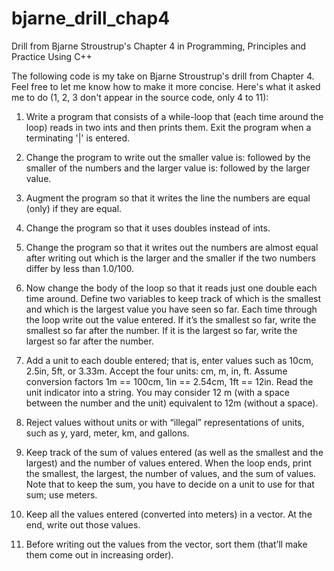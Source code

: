 # bjarne_drill_chap4
Drill from Bjarne Stroustrup's Chapter 4 in Programming, Principles and Practice Using C++

The following code is my take on Bjarne Stroustrup's drill from Chapter 4. Feel free to let me know how to make it more
concise. Here's what it asked me to do (1, 2, 3 don't appear in the source code, only 4 to 11):

1. Write	a	program	that	consists	of	a	while-loop	that	(each	time	around	the loop)	reads	in	two	ints	and	then prints them.	Exit	the	program	when a terminating	'|'	is	entered.

2.	Change	the	program	to	write	out	the	smaller	value	is:	followed	by	the smaller	of	the	numbers	and	the	larger	value	is:	followed by	the	larger value.

3.	Augment	the	program	so	that	it	writes	the	line	the	numbers	are	equal
(only)	if	they	are	equal.

4.	Change	the	program	so	that	it	uses	doubles	instead	of	ints.

5.	Change	the	program	so	that	it	writes	out	the	numbers	are	almost
equal	after	writing	out	which	is	the	larger	and	the	smaller	if	the	two
numbers	differ	by	less	than	1.0/100.

6.	Now	change	the	body	of	the	loop	so	that	it	reads	just	one	double	each
time	around.	Define	two	variables	to	keep	track	of	which	is	the	smallest
and	which	is	the	largest	value	you	have	seen	so	far.	Each	time	through	the
loop	write	out	the	value	entered.	If	it’s	the	smallest	so	far,	write	the
smallest	so	far	after	the	number.	If	it	is	the	largest	so	far,	write	the
largest	so	far	after	the	number.

7.	Add	a	unit	to	each	double	entered;	that	is,	enter	values	such	as	10cm,
2.5in,	5ft,	or	3.33m.	Accept	the	four	units:	cm,	m,	in,	ft.	Assume
conversion	factors	1m	==	100cm,	1in	==	2.54cm,	1ft	==	12in.	Read	the
unit	indicator	into	a	string.	You	may	consider	12	m	(with	a	space	between
the	number	and	the	unit)	equivalent	to	12m	(without	a	space).

8.	Reject	values	without	units	or	with	“illegal”	representations	of	units,	such
as	y,	yard,	meter,	km,	and	gallons.

9.	Keep	track	of	the	sum	of	values	entered	(as	well	as	the	smallest	and	the
largest)	and	the	number	of	values	entered.	When	the	loop	ends,	print	the
smallest,	the	largest,	the	number	of	values,	and	the	sum	of	values.	Note
that	to	keep	the	sum,	you	have	to	decide	on	a	unit	to	use	for	that	sum;	use
meters.

10.	Keep	all	the	values	entered	(converted	into	meters)	in	a	vector.	At	the
end,	write	out	those	values.

11.	Before	writing	out	the	values	from	the	vector,	sort	them	(that’ll	make
them	come	out	in	increasing	order).
